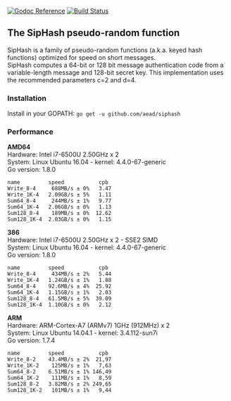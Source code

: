 [![Godoc Reference](https://godoc.org/github.com/aead/siphash?status.svg)](https://godoc.org/github.com/aead/siphash)
[![Build Status](https://travis-ci.org/aead/siphash.svg?branch=master)](https://travis-ci.org/aead/siphash)

## The SipHash pseudo-random function

SipHash is a family of pseudo-random functions (a.k.a. keyed hash functions) optimized for speed on short messages.  
SipHash computes a 64-bit or 128 bit message authentication code from a variable-length message and 128-bit secret key.
This implementation uses the recommended parameters c=2 and d=4.

### Installation
Install in your GOPATH: `go get -u github.com/aead/siphash`  

### Performance
**AMD64**  
Hardware: Intel i7-6500U 2.50GHz x 2  
System: Linux Ubuntu 16.04 - kernel: 4.4.0-67-generic  
Go version: 1.8.0  
```
name         speed           cpb
Write_8-4     688MB/s ± 0%   3.47
Write_1K-4   2.09GB/s ± 5%   1.11
Sum64_8-4     244MB/s ± 1%   9.77
Sum64_1K-4   2.06GB/s ± 0%   1.13
Sum128_8-4    189MB/s ± 0%  12.62
Sum128_1K-4  2.03GB/s ± 0%   1.15
```

**386**  
Hardware: Intel i7-6500U 2.50GHz x 2 - SSE2 SIMD  
System: Linux Ubuntu 16.04 - kernel: 4.4.0-67-generic  
Go version: 1.8.0  
```
name         speed           cpb
Write_8-4     434MB/s ± 2%   5.44
Write_1K-4   1.24GB/s ± 1%   1.88
Sum64_8-4    92.6MB/s ± 4%  25.92
Sum64_1K-4   1.15GB/s ± 1%   2.03
Sum128_8-4   61.5MB/s ± 5%  39.09
Sum128_1K-4  1.10GB/s ± 0%   2.12
```

**ARM**  
Hardware: ARM-Cortex-A7 (ARMv7) 1GHz (912MHz) x 2  
System:  Linux Ubuntu 14.04.1 - kernel: 3.4.112-sun7i  
Go version: 1.7.4  

```
name         speed           cpb
Write_8-2    43.4MB/s ± 2%  21,97
Write_1K-2    125MB/s ± 1%   7,63
Sum64_8-2    6.51MB/s ± 1% 146,49
Sum64_1K-2    111MB/s ± 1%   8,59 
Sum128_8-2   3.82MB/s ± 2% 249,65
Sum128_1K-2   101MB/s ± 1%   9,44
```
